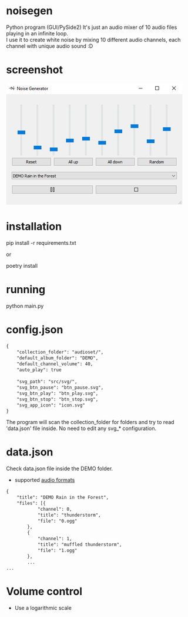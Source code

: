 # noisegen
Python program (GUI/PySide2)
It's just an audio mixer of 10 audio files playing in an infinite loop.  
I use it to create white noise by mixing 10 different audio channels, each channel with unique
audio sound :D

# screenshot

![GUI Screenshot](https://github.com/dataserver/noisegen/blob/master/screenshot.png?raw=true "Gui screenshot")

# installation
pip install -r requirements.txt  

or  

poetry install

# running
python main.py


# config.json
```
{
    "collection_folder": "audioset/",
    "default_album_folder": "DEMO",
    "default_channel_volume": 40,
    "auto_play": true

    "svg_path": "src/svg/",
    "svg_btn_pause": "btn_pause.svg",
    "svg_btn_play": "btn_play.svg",
    "svg_btn_stop": "btn_stop.svg",
    "svg_app_icon": "icon.svg"
}
```

The program will scan the collection_folder for folders and try to read 'data.json' file inside.
No need to edit any svg_* configuration.

# data.json
Check data.json file inside the DEMO folder.
- supported [audio formats](http://www.pygame.org/docs/ref/mixer.html#pygame.mixer.Sound)
```
{
    "title": "DEMO Rain in the Forest",
    "files": [{
            "channel": 0,
            "title": "thunderstorm",
            "file": "0.ogg"
        },
        {
            "channel": 1,
            "title": "muffled thunderstorm",
            "file": "1.ogg"
        },
        ...
...
```

# Volume control
- Use a logarithmic scale
